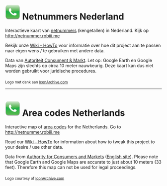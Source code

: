 # ![Logo](https://raw.githubusercontent.com/RobThree/NetnummersNL/master/logo.png) Netnummers Nederland

Interactieve kaart van [netnummers](https://nl.wikipedia.org/wiki/Netnummer) (kengetallen) in Nederland. Kijk op http://netnummer.robiii.me

Bekijk onze [Wiki - HowTo](https://github.com/RobThree/NetnummersNL/wiki/HowTo) voor informatie over hoe dit project aan te passen naar eigen wens / te gebruiken met andere data.

Data van [Autoriteit Consument & Markt](https://www.acm.nl/nl/onderwerpen/telecommunicatie/telefoonnummers/netnummers-in-nederland/). Let op: Google Earth en Google Maps zijn slechts op circa 10 meter nauwkeurig. Deze kaart kan dus niet worden gebruikt voor juridische procedures.

<sub>Logo met dank aan [IconArchive.com](http://www.iconarchive.com/show/iphone-icons-by-judge/phone-icon.html)</sub>

- - -

# ![Logo](https://raw.githubusercontent.com/RobThree/NetnummersNL/master/logo.png) Area codes Netherlands

Interactive map of [area codes](https://en.wikipedia.org/wiki/Telephone_numbering_plan#Area_code) for the Netherlands. Go to http://netnummer.robiii.me

Read our [Wiki - HowTo](https://github.com/RobThree/NetnummersNL/wiki/HowTo) for information about how to tweak this project to your desire / use other data.

Data from [Authority for Consumers and Markets](https://www.acm.nl/nl/onderwerpen/telecommunicatie/telefoonnummers/netnummers-in-nederland/) ([English site](https://www.acm.nl/en/)). Please note that Google Earth and Google Maps are accurate to just about 10 meters (33 feet). Therefore this map can not be used for legal proceedings.

<sub>Logo courtesy of [IconArchive.com](http://www.iconarchive.com/show/iphone-icons-by-judge/phone-icon.html)</sub>
